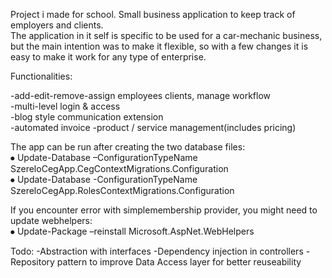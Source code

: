 Project i made for school.
Small business application to keep track of employers and clients.  
The application in it self is specific to be used for a car-mechanic business,  
but the main intention was to make it flexible, so with a few changes it is easy to make it work for any type of enterprise.


Functionalities:

  -add-edit-remove-assign employees clients, manage workflow  
  -multi-level login & access  
  -blog style communication extension  
  -automated invoice 
  -product / service management(includes pricing) 
  
The app can be run after creating the two database files:  
⦁	Update-Database –ConfigurationTypeName SzereloCegApp.CegContextMigrations.Configuration  
⦁	Update-Database -ConfigurationTypeName SzereloCegApp.RolesContextMigrations.Configuration 

If you encounter error with simplemembership provider, you might need to update webhelpers:  
⦁ Update-Package –reinstall Microsoft.AspNet.WebHelpers

Todo: -Abstraction with interfaces
      -Dependency injection in controllers
      -Repository pattern to improve Data Access layer for better reuseability
